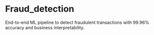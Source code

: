 # Fraud_detection
End-to-end ML pipeline to detect fraudulent transactions with 99.96% accuracy and business interpretability.
